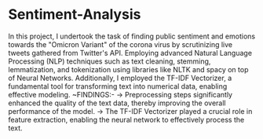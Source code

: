 # Sentiment-Analysis
In this project, I undertook the task of finding public sentiment and emotions towards the "Omicron Variant" of the corona virus by scrutinizing live tweets gathered from Twitter's API. Employing advanced Natural Language Processing (NLP) techniques such as text cleaning, stemming, lemmatization, and tokenization using libraries like NLTK and spacy on top of Neural Networks.
Additionally, I employed the TF-IDF Vectorizer, a fundamental tool for transforming text into numerical data, enabling effective modeling.
~FINDINGS:-
-> Preprocessing steps significantly enhanced the quality of the text data, thereby improving the overall 
     performance of the model.
-> The TF-IDF Vectorizer played a crucial role in feature extraction, enabling the neural network to 
     effectively process the text.
